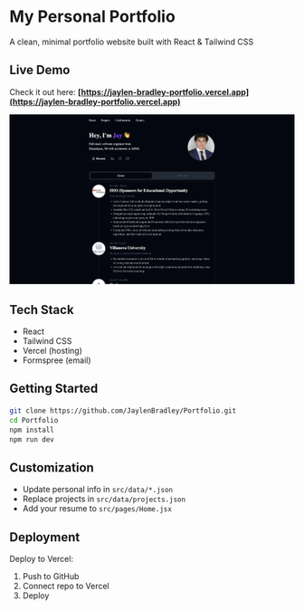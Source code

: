 # My Personal Portfolio

A clean, minimal portfolio website built with React & Tailwind CSS

## Live Demo

Check it out here: **[https://jaylen-bradley-portfolio.vercel.app](https://jaylen-bradley-portfolio.vercel.app)**

![Portfolio Screenshot](public/portfolio_home.png)

## Tech Stack

- React
- Tailwind CSS
- Vercel (hosting)
- Formspree (email)

## Getting Started

```bash
git clone https://github.com/JaylenBradley/Portfolio.git
cd Portfolio
npm install
npm run dev
```

## Customization

- Update personal info in `src/data/*.json`
- Replace projects in `src/data/projects.json`
- Add your resume to `src/pages/Home.jsx`

## Deployment

Deploy to Vercel:

1. Push to GitHub
2. Connect repo to Vercel
3. Deploy
